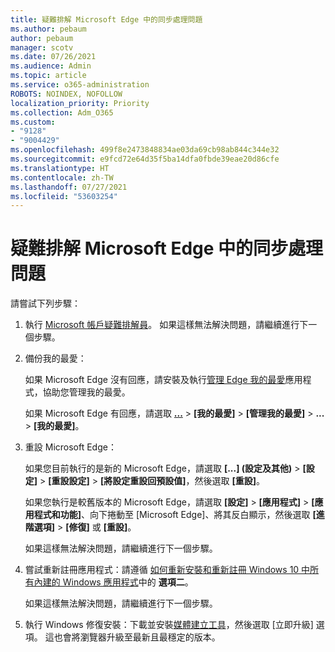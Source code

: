 ```yaml
---
title: 疑難排解 Microsoft Edge 中的同步處理問題
ms.author: pebaum
author: pebaum
manager: scotv
ms.date: 07/26/2021
ms.audience: Admin
ms.topic: article
ms.service: o365-administration
ROBOTS: NOINDEX, NOFOLLOW
localization_priority: Priority
ms.collection: Adm_O365
ms.custom:
- "9128"
- "9004429"
ms.openlocfilehash: 499f8e2473848834ae03da69cb98ab844c344e32
ms.sourcegitcommit: e9fcd72e64d35f5ba14dfa0fbde39eae20d86cfe
ms.translationtype: HT
ms.contentlocale: zh-TW
ms.lasthandoff: 07/27/2021
ms.locfileid: "53603254"
---
```

# <a name="troubleshoot-problems-with-sync-in-microsoft-edge"></a>疑難排解 Microsoft Edge 中的同步處理問題

請嘗試下列步驟：

1. 執行 [Microsoft 帳戶疑難排解員](https://go.microsoft.com/fwlink/?linkid=2155661)。 如果這樣無法解決問題，請繼續進行下一個步驟。

1. 備份我的最愛：

    如果 Microsoft Edge 沒有回應，請安裝及執行[管理 Edge 我的最愛](https://go.microsoft.com/fwlink/?linkid=2155764)應用程式，協助您管理我的最愛。

    如果 Microsoft Edge 有回應，請選取 **[...](設定及其他)** > **[我的最愛]** > **[管理我的最愛]** > **...** > **[我的最愛]**。

1. 重設 Microsoft Edge：

    如果您目前執行的是新的 Microsoft Edge，請選取 **[...] (設定及其他)** > **[設定]** > **[重設設定]** > **[將設定重設回預設值]**，然後選取 **[重設]**。

    如果您執行是較舊版本的 Microsoft Edge，請選取 **[設定]** > **[應用程式]** > **[應用程式和功能]**、向下捲動至 [Microsoft Edge]、將其反白顯示，然後選取 **[進階選項]** > **[修復]** 或 **[重設]**。

    如果這樣無法解決問題，請繼續進行下一個步驟。

1. 嘗試重新註冊應用程式：請遵循 [如何重新安裝和重新註冊 Windows 10 中所有內建的 Windows 應用程式](https://go.microsoft.com/fwlink/?linkid=2146509)中的 **選項二**。

    如果這樣無法解決問題，請繼續進行下一個步驟。

1. 執行 Windows 修復安裝：下載並安裝[媒體建立工具](https://go.microsoft.com/fwlink/?linkid=2146242)，然後選取 [立即升級] 選項。 這也會將瀏覽器升級至最新且最穩定的版本。
